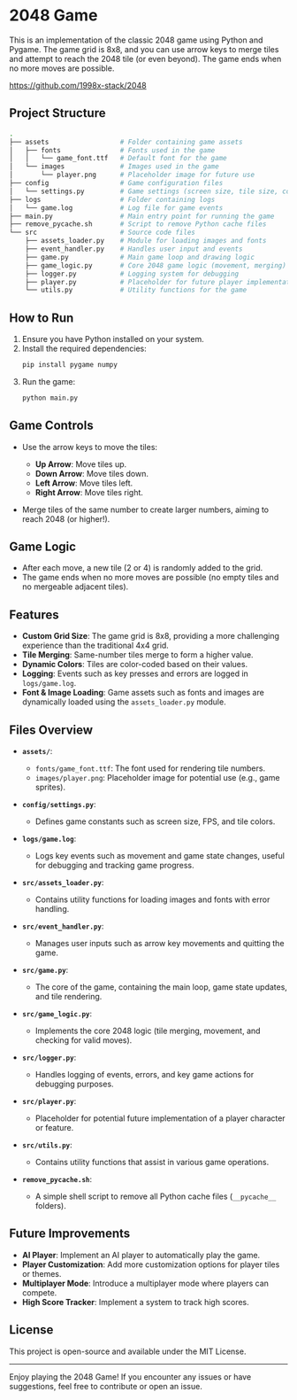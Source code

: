 # 2048 Game

This is an implementation of the classic 2048 game using Python and Pygame. The game grid is 8x8, and you can use arrow keys to merge tiles and attempt to reach the 2048 tile (or even beyond). The game ends when no more moves are possible.

https://github.com/1998x-stack/2048

## Project Structure

```bash
.
├── assets                  # Folder containing game assets
│   ├── fonts               # Fonts used in the game
│   │   └── game_font.ttf   # Default font for the game
│   └── images              # Images used in the game
│       └── player.png      # Placeholder image for future use
├── config                  # Game configuration files
│   └── settings.py         # Game settings (screen size, tile size, colors)
├── logs                    # Folder containing logs
│   └── game.log            # Log file for game events
├── main.py                 # Main entry point for running the game
├── remove_pycache.sh       # Script to remove Python cache files
└── src                     # Source code files
    ├── assets_loader.py    # Module for loading images and fonts
    ├── event_handler.py    # Handles user input and events
    ├── game.py             # Main game loop and drawing logic
    ├── game_logic.py       # Core 2048 game logic (movement, merging)
    ├── logger.py           # Logging system for debugging
    ├── player.py           # Placeholder for future player implementation
    └── utils.py            # Utility functions for the game
```

## How to Run

1. Ensure you have Python installed on your system.
2. Install the required dependencies:
   ```bash
   pip install pygame numpy
   ```
3. Run the game:
   ```bash
   python main.py
   ```

## Game Controls

- Use the arrow keys to move the tiles:
  - **Up Arrow**: Move tiles up.
  - **Down Arrow**: Move tiles down.
  - **Left Arrow**: Move tiles left.
  - **Right Arrow**: Move tiles right.
  
- Merge tiles of the same number to create larger numbers, aiming to reach 2048 (or higher!).

## Game Logic

- After each move, a new tile (2 or 4) is randomly added to the grid.
- The game ends when no more moves are possible (no empty tiles and no mergeable adjacent tiles).
  
## Features

- **Custom Grid Size**: The game grid is 8x8, providing a more challenging experience than the traditional 4x4 grid.
- **Tile Merging**: Same-number tiles merge to form a higher value.
- **Dynamic Colors**: Tiles are color-coded based on their values.
- **Logging**: Events such as key presses and errors are logged in `logs/game.log`.
- **Font & Image Loading**: Game assets such as fonts and images are dynamically loaded using the `assets_loader.py` module.

## Files Overview

- **`assets/`**:
  - `fonts/game_font.ttf`: The font used for rendering tile numbers.
  - `images/player.png`: Placeholder image for potential use (e.g., game sprites).
  
- **`config/settings.py`**:
  - Defines game constants such as screen size, FPS, and tile colors.

- **`logs/game.log`**:
  - Logs key events such as movement and game state changes, useful for debugging and tracking game progress.

- **`src/assets_loader.py`**:
  - Contains utility functions for loading images and fonts with error handling.

- **`src/event_handler.py`**:
  - Manages user inputs such as arrow key movements and quitting the game.

- **`src/game.py`**:
  - The core of the game, containing the main loop, game state updates, and tile rendering.

- **`src/game_logic.py`**:
  - Implements the core 2048 logic (tile merging, movement, and checking for valid moves).

- **`src/logger.py`**:
  - Handles logging of events, errors, and key game actions for debugging purposes.

- **`src/player.py`**:
  - Placeholder for potential future implementation of a player character or feature.

- **`src/utils.py`**:
  - Contains utility functions that assist in various game operations.

- **`remove_pycache.sh`**:
  - A simple shell script to remove all Python cache files (`__pycache__` folders).

## Future Improvements

- **AI Player**: Implement an AI player to automatically play the game.
- **Player Customization**: Add more customization options for player tiles or themes.
- **Multiplayer Mode**: Introduce a multiplayer mode where players can compete.
- **High Score Tracker**: Implement a system to track high scores.

## License

This project is open-source and available under the MIT License.

---

Enjoy playing the 2048 Game! If you encounter any issues or have suggestions, feel free to contribute or open an issue.